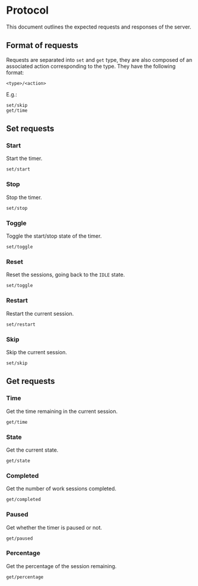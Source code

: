 # Protocol

This document outlines the expected requests and responses of the server.

## Format of requests

Requests are separated into `set` and `get` type, they are also composed of an associated action corresponding to the type. They have the following format:
```
<type>/<action>
```

E.g.:
```
set/skip
get/time
```

## Set requests

### Start

Start the timer.
```
set/start
```

### Stop

Stop the timer.
```
set/stop
```

### Toggle

Toggle the start/stop state of the timer.
```
set/toggle
```

### Reset

Reset the sessions, going back to the `IDLE` state.
```
set/toggle
```

### Restart

Restart the current session.
```
set/restart
```

### Skip

Skip the current session.
```
set/skip
```

## Get requests

### Time

Get the time remaining in the current session.
```
get/time
```

### State

Get the current state.
```
get/state
```

### Completed

Get the number of work sessions completed.
```
get/completed
```

### Paused

Get whether the timer is paused or not.
```
get/paused
```

### Percentage

Get the percentage of the session remaining.
```
get/percentage
```
